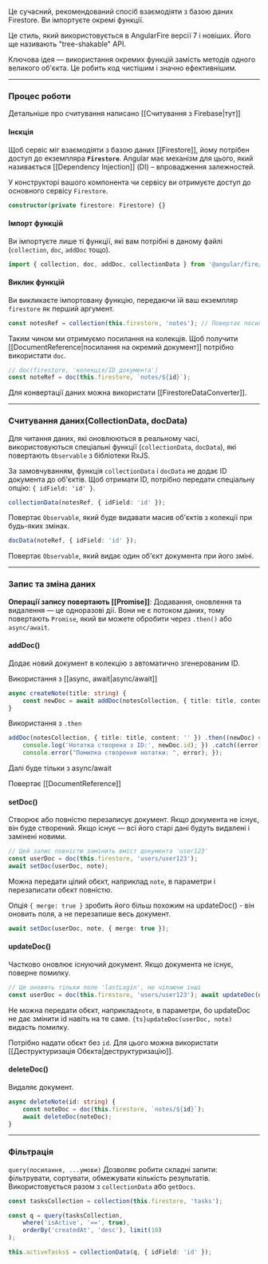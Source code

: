
Це сучасний, рекомендований спосіб взаємодіяти з базою даних Firestore. Ви імпортуєте окремі функції.

Це стиль, який використовується в AngularFire версії 7 і новіших. Його ще називають "tree-shakable" API.

Ключова ідея — використання окремих функцій замість методів одного великого об'єкта. Це робить код чистішим і значно ефективнішим.

---
### Процес роботи

Детальніше про считування написано [[Считування з Firebase|тут]]
#### Інєкція

Щоб сервіс міг взаємодіяти з базою даних [[Firestore]], йому потрібен доступ до екземпляра **`Firestore`**. Angular має механізм для цього, який називається [[Dependency Injection]] (DI) – впровадження залежностей.

У конструкторі вашого компонента чи сервісу ви отримуєте доступ до основного сервісу `Firestore`.

```ts
constructor(private firestore: Firestore) {}
```

#### Імпорт функцій

Ви імпортуєте лише ті функції, які вам потрібні в даному файлі (`collection`, `doc`, `addDoc` тощо).

```ts
import { collection, doc, addDoc, collectionData } from '@angular/fire/firestore';
```

#### Виклик функцій

Ви викликаєте імпортовану функцію, передаючи їй ваш екземпляр `firestore` як перший аргумент. 

```ts
const notesRef = collection(this.firestore, 'notes'); // Повертає посилання на колекцію
```

Таким чином ми отримуємо посилання на колекція. Щоб получити [[DocumentReference|посилання на окремий документ]] потрібно використати `doc`.

```ts
// doc(firestore, 'колекція/ID_документа')
const noteRef = doc(this.firestore, `notes/${id}`);
```

Для конвертації даних можна використати [[FirestoreDataConverter]].

---
### Считування даних(CollectionData, docData)

Для читання даних, які оновлюються в реальному часі, використовуються спеціальні функції (`collectionData`, `docData`), які повертають `Observable` з бібліотеки RxJS.

За замовчуванням, функція `collectionData` і `docData` не додає ID документа до об'єктів. Щоб отримати ID, потрібно передати спеціальну опцію: `{ idField: 'id' }`.

```ts
collectionData(notesRef, { idField: 'id' });
```

Повертає `Observable`, який буде видавати масив об'єктів з колекції при будь-яких змінах.

```ts
docData(noteRef, { idField: 'id' });
```

Повертає `Observable`, який видає один об'єкт документа при його зміні.

---
### Запис та зміна даних

**Операції запису повертають [[Promise]]**: Додавання, оновлення та видалення — це одноразові дії. Вони не є потоком даних, тому повертають `Promise`, який ви можете обробити через `.then()` або `async/await`.

#### addDoc()

Додає новий документ в колекцію з автоматично згенерованим ID.

Використання з [[async, await|async/await]]

```ts
async createNote(title: string) { 
	const newDoc = await addDoc(notesCollection, { title: title, content: '' }); 
}
```

Використання з `.then` 

```ts
addDoc(notesCollection, { title: title, content: '' }) .then((newDoc) => { 
	console.log('Нотатка створена з ID:', newDoc.id); }) .catch((error) => { 
	console.error("Помилка створення нотатки: ", error); });
```

Далі буде тільки з async/await

Повертає [[DocumentReference]]

#### setDoc()

Створює або повністю перезаписує документ. Якщо документа не існує, він буде створений. Якщо існує — всі його старі дані будуть видалені і замінені новими.

```ts
// Цей запис повністю замінить вміст документа 'user123'
const userDoc = doc(this.firestore, 'users/user123');
await setDoc(userDoc, note);
```

Можна передати цілий обєкт, наприклад `note`, в параметри і перезаписати обєкт повністю.

Опція `{ merge: true }` зробить його більш похожим на updateDoc() - він оновить поля, а не перезапише весь документ.

```ts
await setDoc(userDoc, note, { merge: true });
```
#### updateDoc()

Частково оновлює існуючий документ. Якщо документа не існує, поверне помилку.

```ts
// Це оновить тільки поле 'lastLogin', не чіпаючи інші 
const userDoc = doc(this.firestore, 'users/user123'); await updateDoc(userDoc, { lastLogin: new Date() });
```

Не можна передати обєкт, наприклад`note`, в параметри, бо updateDoc не дає змінити id навіть на те саме.
`{ts}updateDoc(userDoc, note)` видасть помилку.

Потрібно надати обєкт без `id`. Для цього можна використати [[Деструктуризація Обєкта|деструктуризацію]].
#### deleteDoc()

Видаляє документ.

```ts
async deleteNote(id: string) { 
	const noteDoc = doc(this.firestore, `notes/${id}`); 
	await deleteDoc(noteDoc); 
}
```

---
### Фільтрація

`query(посилання, ...умови)` Дозволяє робити складні запити: фільтрувати, сортувати, обмежувати кількість результатів. Використовується разом з `collectionData` або `getDocs`.

```ts
const tasksCollection = collection(this.firestore, 'tasks');

const q = query(tasksCollection, 
	where('isActive', '==', true), 
	orderBy('createdAt', 'desc'), limit(10) 
);

this.activeTasks$ = collectionData(q, { idField: 'id' });
```
